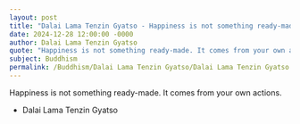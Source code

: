 ```yaml
---
layout: post
title: "Dalai Lama Tenzin Gyatso - Happiness is not something ready-made"
date: 2024-12-28 12:00:00 -0000
author: Dalai Lama Tenzin Gyatso
quote: "Happiness is not something ready-made. It comes from your own actions."
subject: Buddhism
permalink: /Buddhism/Dalai Lama Tenzin Gyatso/Dalai Lama Tenzin Gyatso - Happiness is not something ready-made
---
```


Happiness is not something ready-made. It comes from your own actions.

- Dalai Lama Tenzin Gyatso
